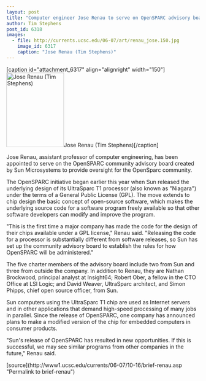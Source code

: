 ```yaml
---
layout: post
title: "Computer engineer Jose Renau to serve on OpenSPARC advisory board"
author: Tim Stephens
post_id: 6318
images:
  - file: http://currents.ucsc.edu/06-07/art/renau_jose.150.jpg
    image_id: 6317
    caption: "Jose Renau (Tim Stephens)"
---
```


[caption id="attachment_6317" align="alignright" width="150"]<a href="http://localhost/mysite/wp-content/uploads/2006/10/renau_jose.150.jpg"><img class="size-full wp-image-6317" src="http://localhost/mysite/wp-content/uploads/2006/10/renau_jose.150.jpg" alt="Jose Renau (Tim Stephens)" width="150" height="194" /></a>Jose Renau (Tim Stephens)[/caption]
<a name="content" id="content"></a>
<p>
  Jose Renau, assistant professor of computer engineering, has been appointed to serve on the OpenSPARC community advisory board created by Sun Microsystems to provide oversight for the OpenSparc community.
</p>
<p>
  The OpenSPARC initiative began earlier this year when Sun released the underlying design of its UltraSparc T1 processor (also known as "Niagara") under the terms of a General Public License (GPL). The move extends to chip design the basic concept of open-source software, which makes the underlying source code for a software program freely available so that other software developers can modify and improve the program.
</p>
<p>
  "This is the first time a major company has made the code for the design of their chips available under a GPL license," Renau said. "Releasing the code for a processor is substantially different from software releases, so Sun has set up the community advisory board to establish the rules for how OpenSPARC will be administered."
</p>
<p>
  The five charter members of the advisory board include two from Sun and three from outside the company. In addition to Renau, they are Nathan Brockwood, principal analyst at Insight64; Robert Ober, a fellow in the CTO Office at LSI Logic; and David Weaver, UltraSparc architect, and Simon Phipps, chief open source officer, from Sun.
</p>
<p>
  Sun computers using the UltraSparc T1 chip are used as Internet servers and in other applications that demand high-speed processing of many jobs in parallel. Since the release of OpenSPARC, one company has announced plans to make a modified version of the chip for embedded computers in consumer products.
</p>
<p>
  "Sun's release of OpenSPARC has resulted in new opportunities. If this is successful, we may see similar programs from other companies in the future," Renau said.
</p>
[source](http://www1.ucsc.edu/currents/06-07/10-16/brief-renau.asp "Permalink to brief-renau")
